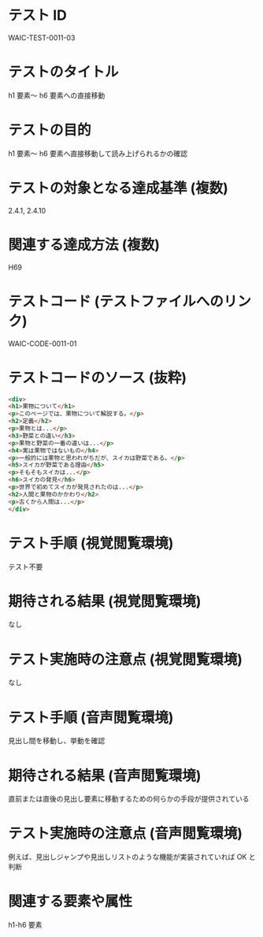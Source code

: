 

# テスト ID
WAIC-TEST-0011-03

# テストのタイトル
h1 要素〜 h6 要素への直接移動

# テストの目的
h1 要素〜 h6 要素へ直接移動して読み上げられるかの確認

# テストの対象となる達成基準 (複数)
2.4.1, 2.4.10

# 関連する達成方法 (複数)
H69

# テストコード (テストファイルへのリンク)
WAIC-CODE-0011-01

# テストコードのソース (抜粋)
```html
<div>
<h1>果物について</h1>
<p>このページでは、果物について解説する。</p>
<h2>定義</h2>
<p>果物とは...</p>
<h3>野菜との違い</h3>
<p>果物と野菜の一番の違いは...</p>
<h4>実は果物ではないもの</h4>
<p>一般的には果物と思われがちだが、スイカは野菜である。</p>
<h5>スイカが野菜である理由</h5>
<p>そもそもスイカは...</p>
<h6>スイカの発見</h6>
<p>世界で初めてスイカが発見されたのは...</p>
<h2>人間と果物のかかわり</h2>
<p>古くから人間は...</p>
</div>

```
# テスト手順 (視覚閲覧環境)
テスト不要

# 期待される結果 (視覚閲覧環境)
なし

# テスト実施時の注意点 (視覚閲覧環境)
なし

# テスト手順 (音声閲覧環境)
見出し間を移動し、挙動を確認

# 期待される結果 (音声閲覧環境)
直前または直後の見出し要素に移動するための何らかの手段が提供されている

# テスト実施時の注意点 (音声閲覧環境)
例えば、見出しジャンプや見出しリストのような機能が実装されていれば OK と判断

# 関連する要素や属性
h1-h6 要素


